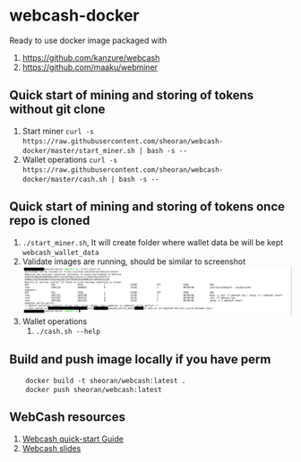# webcash-docker

Ready to use docker image packaged with

1. https://github.com/kanzure/webcash
2. https://github.com/maaku/webminer

## Quick start of mining and storing of tokens without git clone
1. Start miner `curl -s https://raw.githubusercontent.com/sheoran/webcash-docker/master/start_miner.sh | bash -s --`
2. Wallet operations `curl -s https://raw.githubusercontent.com/sheoran/webcash-docker/master/cash.sh | bash -s --`

## Quick start of mining and storing of tokens once repo is cloned

1. `./start_miner.sh`, It will create folder where wallet data be will be kept `webcash_wallet_data`
2. Validate images are running, should be similar to screenshot ![](docs/images/demo.png)
3. Wallet operations
   1.  `./cash.sh --help`

## Build and push image locally if you have perm

        docker build -t sheoran/webcash:latest .
        docker push sheoran/webcash:latest


## WebCash resources
1. [Webcash quick-start Guide](https://docs.google.com/document/d/1tbVtxnoCVgvoh29o5_-jeEOoGS64gOIiVNHQOQcxXa4/edit)
2. [Webcash slides](https://webcash.org/webcash-slides.pdf)
